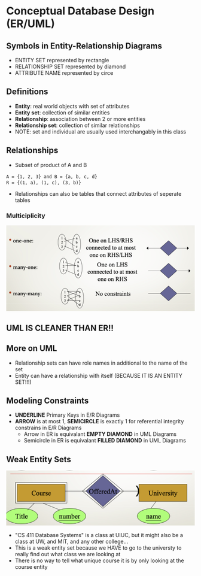 # Conceptual Database Design (ER/UML)

## Symbols in Entity-Relationship Diagrams
- ENTITY SET represented by rectangle
- RELATIONSHIP SET represented by diamond 
- ATTRIBUTE NAME represented by circe 

## Definitions 
- **Entity**: real world objects with set of attributes 
- **Entity set**: collection of similar entities 
- **Relationship**: association between 2 or more entities 
- **Relationship set**: collection of similar relationships 
- NOTE: set and individual are usually used interchangably in this class 

## Relationships 
- Subset of product of A and B 
```
A = {1, 2, 3} and B = {a, b, c, d}
R = {(1, a), (1, c), (3, b)}
```
- Relationships can also be tables that connect attributes of seperate tables 

### Multiciplicity 
![](/assets/pre7mul.png)
 
## UML IS CLEANER THAN ER!! 

## More on UML
- Relationship sets can have role names in additional to the name of the set
- Entity can have a relationship with itself (BECAUSE IT IS AN ENTITY SET!!!)

## Modeling Constraints 
- **UNDERLINE** Primary Keys in E/R Diagrams
- **ARROW** is at most 1, **SEMICIRCLE** is exactly 1 for referential integrity constrains in E/R Diagrams
    - Arrow in ER is equivalant **EMPTY DIAMOND** in UML Diagrams 
    - Semicircle in ER is equivalant **FILLED DIAMOND** in UML Diagrams 

## Weak Entity Sets 
![](/assets/pre7weak.png)
- "CS 411 Database Systems" is a class at UIUC, but it might also be a class at UW, and MIT, and any other college... 
- This is a weak entity set because we HAVE to go to the universty to really find out what class we are looking at
- There is no way to tell what unique course it is by only looking at the course entity